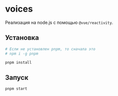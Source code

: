 # voices

Реализация на node.js с помощью `@vue/reactivity`.

## Установка

```sh
# Если не установлен pnpm, то сначала это
# npm i -g pnpm

pnpm install
```

## Запуск

```sh
pnpm start
```
